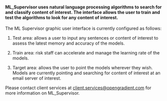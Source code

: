 #### ML_Supervisor uses natural language processing algorithms to search for and classify content of interest. The interface allows the user to train and test the algorithms to look for any content of interest. 

The ML Supervisor graphic user interface is currently configured as follows:

1. Test area: allows a user to input any sentences or content of interest to assess the latest memory and accuracy of the        models.

2. Train area: risk staff can accelerate and manage the learning rate of the models.

3. Target area: allows the user to point the models wherever they wish. Models are currently pointing and searching for          content of interest at an email server of interest.  


Please contact client services at client.services@opengradient.com for more information on ML_Supervisor.
